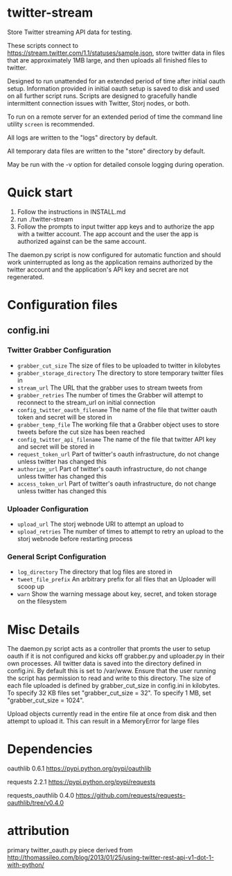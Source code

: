 twitter-stream
==============

Store Twitter streaming API data for testing.

These scripts connect to https://stream.twitter.com/1.1/statuses/sample.json, store twitter data in files that are approximately 1MB large, and then uploads all finished files to twitter.

Designed to run unattended for an extended period of time after initial oauth setup. Information provided in initial oauth setup is saved to disk and used on all further script runs. Scripts are designed to gracefully handle intermittent connection issues with Twitter, Storj nodes, or both.

To run on a remote server for an extended period of time the command line utility `screen` is recommended.

All logs are written to the "logs" directory by default.

All temporary data files are written to the "store" directory by default.

May be run with the -v option for detailed console logging during operation.

# Quick start
1. Follow the instructions in INSTALL.md
1. run ./twitter-stream
2. Follow the prompts to input twitter app keys and to authorize the app with a twitter account. 
   The app account and the user the app is authorized against can be the same account.

The daemon.py script is now configured for automatic function and should work uninterrupted as long as the application remains authorized by the twitter account and the application's API key and secret are not regenerated.

# Configuration files
## config.ini
### Twitter Grabber Configuration
* `grabber_cut_size` The size of files to be uploaded to twitter in kilobytes
* `grabber_storage_directory` The directory to store temporary twitter files in
* `stream_url` The URL that the grabber uses to stream tweets from
* `grabber_retries` The number of times the Grabber will attempt to reconnect to the stream_url on initial connection
* `config_twitter_oauth_filename` The name of the file that twitter oauth token and secret will be stored in
* `grabber_temp_file` The working file that a Grabber object uses to store tweets before the cut size has been reached
* `config_twitter_api_filename` The name of the file that twitter API key and secret will be stored in
* `request_token_url` Part of twitter's oauth infrastructure, do not change unless twitter has changed this
* `authorize_url` Part of twitter's oauth infrastructure, do not change unless twitter has changed this
* `access_token_url` Part of twitter's oauth infrastructure, do not change unless twitter has changed this

### Uploader Configuration
* `upload_url` The storj webnode URI to attempt an upload to
* `upload_retries` The number of times to attempt to retry an upload to the storj webnode before restarting process

### General Script Configuration
* `log_directory` The directory that log files are stored in
* `tweet_file_prefix` An arbitrary prefix for all files that an Uploader will scoop up
* `warn` Show the warning message about key, secret, and token storage on the filesystem


# Misc Details
The daemon.py script acts as a controller that promts the user to setup oauth if it is not configured and kicks off grabber.py and uploader.py in their own processes. All twitter data is saved into the directory defined in config.ini. By default this is set to /var/www. Ensure that the user running the script has permission to read and write to this directory. The size of each file uploaded is defined by grabber_cut_size in config.ini in kilobytes. To specify 32 KB files set "grabber_cut_size = 32". To specify 1 MB, set "grabber_cut_size = 1024".

Upload objects currently read in the entire file at once from disk and then attempt to upload it. This can result in a MemoryError for large files

# Dependencies
oauthlib 0.6.1
https://pypi.python.org/pypi/oauthlib

requests 2.2.1
https://pypi.python.org/pypi/requests

requests_oauthlib 0.4.0
https://github.com/requests/requests-oauthlib/tree/v0.4.0

# attribution
primary twitter_oauth.py piece derived from
http://thomassileo.com/blog/2013/01/25/using-twitter-rest-api-v1-dot-1-with-python/